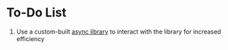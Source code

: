 # To-Do List
1. Use a custom-built [async library](insertdead/ignis) to interact with the library for increased efficiency